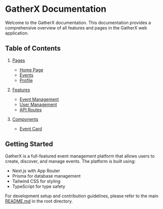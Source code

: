 # GatherX Documentation

Welcome to the GatherX documentation. This documentation provides a comprehensive overview of all features and pages in the GatherX web application.

## Table of Contents

1. [Pages](./pages/README.md)
   - [Home Page](./pages/home.md)
   - [Events](./pages/events.md)
   - [Profile](./pages/profile.md)

2. [Features](./features/README.md)
   - [Event Management](./features/event-management.md)
   - [User Management](./features/user-management.md)
   - [API Routes](./features/api-routes.md)

3. [Components](./components/README.md)
   - [Event Card](./components/event-card.md)

## Getting Started

GatherX is a full-featured event management platform that allows users to create, discover, and manage events. The platform is built using:

- Next.js with App Router
- Prisma for database management
- Tailwind CSS for styling
- TypeScript for type safety

For development setup and contribution guidelines, please refer to the main [README.md](../README.md) in the root directory. 